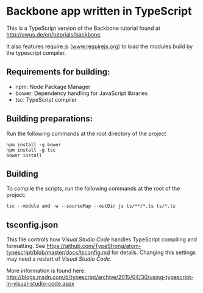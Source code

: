 Backbone app written in TypeScript
==================================

This is a TypeScript version of the Backbone tutorial found at http://ewus.de/en/tutorials/backbone.

It also features require.js (www.requirejs.org) to load the modules build by the typescript compiler.

Requirements for building:
--------------------------

- npm: Node Package Manager
- bower: Dependency handling for JavaScript libraries
- tsc: TypeScript compiler


Building preparations:
----------------------

Run the following commands at the root directory of the project

    npm install -g bower
    npm install -g tsc
    bower install


Building
--------

To compile the scripts, run the following commands at the root of the project:

    tsc --module amd -w --sourceMap --outDir js ts/**/*.ts ts/*.ts


tsconfig.json
-------------

This file controls how _Visual Studio Code_ handles TypeScript compiling and formatting.
See https://github.com/TypeStrong/atom-typescript/blob/master/docs/tsconfig.md for details.
Changing this settings may need a restart of _Visual Studio Code_.

More information is found here: 
http://blogs.msdn.com/b/typescript/archive/2015/04/30/using-typescript-in-visual-studio-code.aspx
